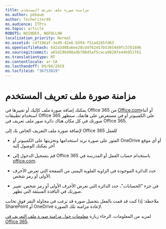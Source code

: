 ```yaml
---
title: مزامنة صورة ملف تعريف المستخدم
ms.author: pebaum
author: Techwriter40
ms.audience: ITPro
ms.topic: article
ROBOTS: NOINDEX, NOFOLLOW
localization_priority: Normal
ms.assetid: cd7196af-3ed9-42e6-b594-f51ad265fd63
ms.openlocfilehash: 6d2a3d08a6ee20cd4f62457b5365449fc5781606
ms.sourcegitcommit: a65d196d00adb70045af5caca9828fe44b951f61
ms.translationtype: MT
ms.contentlocale: ar-SA
ms.lasthandoff: 09/04/2019
ms.locfileid: "36753819"
---
```

# <a name="sync-a-users-profile-picture"></a>مزامنة صورة ملف تعريف المستخدم

يمكنك إضافة صورة ملف كإليك أو تغييرها في Office 365 من [Office.com](http://www.office.com)أو أثناء استخدام تطبيقات Office 365 على الكمبيوتر أو في مستعرض على هاتفك. ستظهر صورتك في كل مكان هناك دائرة صور ملف تعريف في Office 365.

لإضافة صورة ملف التعريف الخاص بك إلى Office 365 للعمل

- العثور على صورة تريد استخدامها وتخزينها على الكمبيوتر أو OneDrive أو أي موقع آخر يمكنك الوصول إليه

- قم بتسجيل الدخول إلى Office 365 باستخدام حساب العمل أو المدرسة في [office.com](http://www.office.com).

- حدد الدائرة الموجودة في الزاوية العلوية اليمنى من الصفحة التي تعرض الأحرف الأولى أو رمز شخص.

- في جزء "الحسابات"، حدد الدائرة التي تعرض الأحرف الأولى أو رمز شخص. تغيير صورتك في النافذة المنبثقة التي تظهر.

ملاحظة: إذا كنت قد قمت بالفعل بتحميل صورة قد ترغب في محاولة النقر فوق تجانب SharePoint أو OneDrive لإعادة مزامنة تلك الصورة.

لمزيد من المعلومات، الرجاء زيارة [معلومات حول مزامنة صورة ملف التعريف في Office 365](https://support.office.com/article/information-about-profile-picture-synchronization-in-office-365-20594d76-d054-4af4-a660-401133e3d48a).
